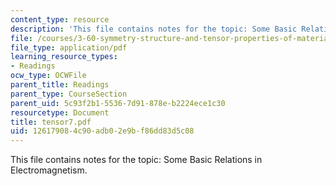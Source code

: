 ```yaml
---
content_type: resource
description: 'This file contains notes for the topic: Some Basic Relations in Electromagnetism.'
file: /courses/3-60-symmetry-structure-and-tensor-properties-of-materials-fall-2005/126179084c90adb02e9bf86dd83d5c08_tensor7.pdf
file_type: application/pdf
learning_resource_types:
- Readings
ocw_type: OCWFile
parent_title: Readings
parent_type: CourseSection
parent_uid: 5c93f2b1-5536-7d91-878e-b2224ece1c30
resourcetype: Document
title: tensor7.pdf
uid: 12617908-4c90-adb0-2e9b-f86dd83d5c08
---
```

This file contains notes for the topic: Some Basic Relations in Electromagnetism.

